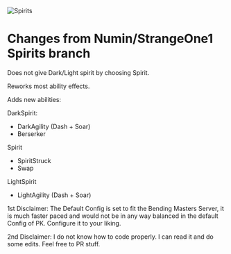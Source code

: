 ![Spirits](https://i.imgur.com/5UgocDY.jpg) 


# Changes from Numin/StrangeOne1 Spirits branch

  Does not give Dark/Light spirit by choosing Spirit.
  
  Reworks most ability effects.
  
  Adds new abilities:
  
DarkSpirit:
  - DarkAgility (Dash + Soar)
  - Berserker

Spirit
  - SpiritStruck
  - Swap

LightSpirit
  - LightAgility (Dash + Soar)



  1st Disclaimer: The Default Config is set to fit the Bending Masters Server, it is much faster paced and would not be in any way balanced in the default Config of PK. Configure it to your liking.
  
  2nd Disclaimer: I do not know how to code properly. I can read it and do some edits. Feel free to PR stuff.
